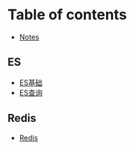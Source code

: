 # Table of contents

* [Notes](README.md)

## ES

* [ES基础](es/es-ji-chu.md)
* [ES查询](es/es-cha-xun.md)

## Redis

* [Redis](redis/redis.md)
